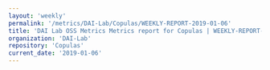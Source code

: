 ```yaml
---
layout: 'weekly'
permalink: '/metrics/DAI-Lab/Copulas/WEEKLY-REPORT-2019-01-06'
title: 'DAI Lab OSS Metrics Metrics report for Copulas | WEEKLY-REPORT-2019-01-06'
organization: 'DAI-Lab'
repository: 'Copulas'
current_date: '2019-01-06'
---
```

